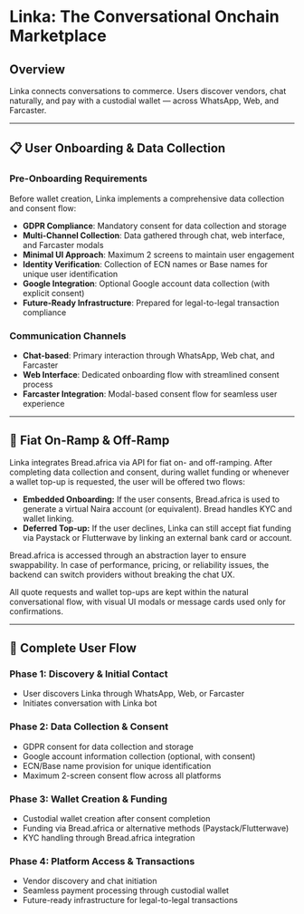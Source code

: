# Linka: The Conversational Onchain Marketplace
## Overview
Linka connects conversations to commerce. Users discover vendors, chat naturally, and pay with a custodial wallet — across WhatsApp, Web, and Farcaster.

---

## 📋 User Onboarding & Data Collection

### Pre-Onboarding Requirements
Before wallet creation, Linka implements a comprehensive data collection and consent flow:

- **GDPR Compliance**: Mandatory consent for data collection and storage
- **Multi-Channel Collection**: Data gathered through chat, web interface, and Farcaster modals
- **Minimal UI Approach**: Maximum 2 screens to maintain user engagement
- **Identity Verification**: Collection of ECN names or Base names for unique user identification
- **Google Integration**: Optional Google account data collection (with explicit consent)
- **Future-Ready Infrastructure**: Prepared for legal-to-legal transaction compliance

### Communication Channels
- **Chat-based**: Primary interaction through WhatsApp, Web chat, and Farcaster
- **Web Interface**: Dedicated onboarding flow with streamlined consent process
- **Farcaster Integration**: Modal-based consent flow for seamless user experience

---

## 🧾 Fiat On-Ramp & Off-Ramp

Linka integrates Bread.africa via API for fiat on- and off-ramping. After completing data collection and consent, during wallet funding or whenever a wallet top-up is requested, the user will be offered two flows:

- **Embedded Onboarding:** If the user consents, Bread.africa is used to generate a virtual Naira account (or equivalent). Bread handles KYC and wallet linking.
- **Deferred Top-up:** If the user declines, Linka can still accept fiat funding via Paystack or Flutterwave by linking an external bank card or account.

Bread.africa is accessed through an abstraction layer to ensure swappability. In case of performance, pricing, or reliability issues, the backend can switch providers without breaking the chat UX.

All quote requests and wallet top-ups are kept within the natural conversational flow, with visual UI modals or message cards used only for confirmations.

---

## 🔄 Complete User Flow

### Phase 1: Discovery & Initial Contact
- User discovers Linka through WhatsApp, Web, or Farcaster
- Initiates conversation with Linka bot

### Phase 2: Data Collection & Consent
- GDPR consent for data collection and storage
- Google account information collection (optional, with consent)
- ECN/Base name provision for unique identification
- Maximum 2-screen consent flow across all platforms

### Phase 3: Wallet Creation & Funding
- Custodial wallet creation after consent completion
- Funding via Bread.africa or alternative methods (Paystack/Flutterwave)
- KYC handling through Bread.africa integration

### Phase 4: Platform Access & Transactions
- Vendor discovery and chat initiation
- Seamless payment processing through custodial wallet
- Future-ready infrastructure for legal-to-legal transactions
